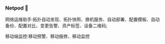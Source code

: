 ### Netpod 👋

<!--
**netpod/Netpod** is a ✨ _special_ ✨ repository because its `README.md` (this file) appears on your GitHub profile.

Here are some ideas to get you started:

- 🔭 I’m currently working on ...
- 🌱 I’m currently learning ...
- 👯 I’m looking to collaborate on ...
- 🤔 I’m looking for help with ...
- 💬 Ask me about ...
- 📫 How to reach me: ...
- 😄 Pronouns: ...
- ⚡ Fun fact: ...
-->网络运维助手:拓扑自动发现、拓扑快照、换机服务、自动部署、配置模板、自动备份、配置对比、变更告警、资产标签、设备二维码;
移动端监控:移动预警、移动报修、移动监控

